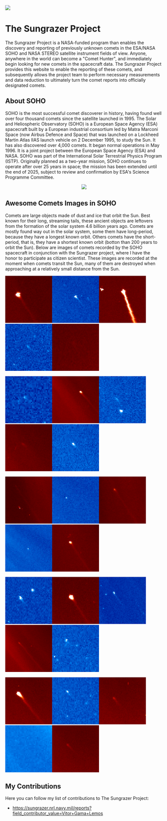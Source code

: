 <img src="https://sungrazer.nrl.navy.mil/sites/sungrazer.nrl.navy.mil/files/sungrazer%20logo-red_full%20logo.png">

# The Sungrazer Project

The Sungrazer Project is a NASA-funded program than enables the discovery and reporting of previously unknown comets in the ESA/NASA SOHO and NASA STEREO satellite instrument fields of view. Anyone, anywhere in the world can become a "Comet Hunter", and immediately begin looking for new comets in the spacecraft data. The Sungrazer Project provides this website to enable the reporting of these comets, and subsequently allows the project team to perform necessary measurements and data reduction to ultimately turn the comet reports into officially designated comets.

## About SOHO

SOHO is the most successful comet discoverer in history, having found well over four thousand comets since the satellite launched in 1995. The Solar and Heliospheric Observatory (SOHO) is a European Space Agency (ESA) spacecraft built by a European industrial consortium led by Matra Marconi Space (now Airbus Defence and Space) that was launched on a Lockheed Martin Atlas IIAS launch vehicle on 2 December 1995, to study the Sun. It has also discovered over 4,000 comets. It began normal operations in May 1996. It is a joint project between the European Space Agency (ESA) and NASA. SOHO was part of the International Solar Terrestrial Physics Program (ISTP). Originally planned as a two-year mission, SOHO continues to operate after over 25 years in space; the mission has been extended until the end of 2025, subject to review and confirmation by ESA's Science Programme Committee.
 
<center><img src="https://upload.wikimedia.org/wikipedia/commons/thumb/6/6f/NASA_SOHO_spacecraft.png/300px-NASA_SOHO_spacecraft.png"></center>

## Awesome Comets Images in SOHO

Comets are large objects made of dust and ice that orbit the Sun. Best known for their long, streaming tails, these ancient objects are leftovers from the formation of the solar system 4.6 billion years ago. Comets are mostly found way out in the solar system, some them have long-period, because they have a longest known orbit. Others comets have the short-period, that is, they have a shortest known orbit (botton than 200 years to orbit the Sun). Below are images of comets recorded by the SOHO spacecraft in conjunction with the Sungrazer project, where I have the honor to participate as citizen scientist. These images are recorded at the moment when comets transit the Sun, many of them are destroyed when approaching at a relatively small distance from the Sun.

<img src="./soho/lasco/c3/img19.png" width="150px" height="150px"><img src="./soho/lasco/c3/img2.png" width="150px" height="150px"><img src="./soho/lasco/c3/img33.png" width="150px" height="150px"><img src="./soho/lasco/c3/img4.png" width="150px" height="150px"><img src="./soho/lasco/c3/img21.png" width="150px" height="150px">

<img src="./soho/lasco/c3/img7.png" width="150px" height="150px"><img src="./soho/lasco/c3/img23.png" width="150px" height="150px"><img src="./soho/lasco/c3/img9.png" width="150px" height="150px"><img src="./soho/lasco/c3/img24.png" width="150px" height="150px"><img src="./soho/lasco/c3/img11.png" width="150px" height="150px">

<img src="./soho/lasco/c3/img15.png" width="150px" height="150px"><img src="./soho/lasco/c3/img13.png" width="150px" height="150px"><img src="./soho/lasco/c3/img16.png" width="150px" height="150px"><img src="./soho/lasco/c3/img14.png" width="150px" height="150px"><img src="./soho/lasco/c3/img17.png" width="150px" height="150px">

<img src="./soho/lasco/c3/img3.png" width="150px" height="150px"><img src="./soho/lasco/c3/img18.png" width="150px" height="150px"><img src="./soho/lasco/c3/img5.png" width="150px" height="150px"><img src="./soho/lasco/c3/img22.png" width="150px" height="150px"><img src="./soho/lasco/c3/img8.png" width="150px" height="150px">


<img src="./soho/lasco/c3/img26.png" width="150px" height="150px"><img src="./soho/lasco/c3/img10.png" width="150px" height="150px"><img src="./soho/lasco/c3/img28.png" width="150px" height="150px"><img src="./soho/lasco/c3/img12.png" width="150px" height="150px"><img src="./soho/lasco/c3/img29.png" width="150px" height="150px">

## My Contributions

Here you can follow my list of contributions to The Sungrazer Project:
- https://sungrazer.nrl.navy.mil/reports?field_contributor_value=Vitor+Gama+Lemos
